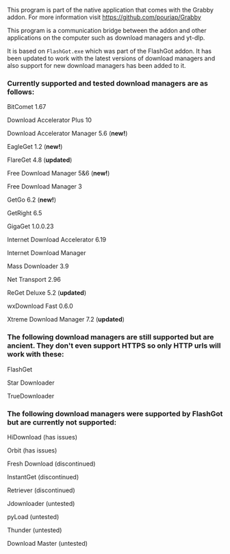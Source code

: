 This program is part of the native application that comes with the Grabby addon. For more information visit https://github.com/pouriap/Grabby

This program is a communication bridge between the addon and other applications on the computer such as download managers and yt-dlp.

It is based on `FlashGot.exe` which was part of the FlashGot addon. It has been updated to work with the latest versions of download managers and also support for new download managers has been added to it.

### Currently supported and tested download managers are as follows:

BitComet 1.67

Download Accelerator Plus 10

Download Accelerator Manager 5.6 (**new!**)

EagleGet 1.2 (**new!**)

FlareGet 4.8 (**updated**)

Free Download Manager 5&6 (**new!**)

Free Download Manager 3

GetGo 6.2 (**new!**)

GetRight 6.5

GigaGet 1.0.0.23

Internet Download Accelerator 6.19 

Internet Download Manager

Mass Downloader 3.9

Net Transport 2.96

ReGet Deluxe 5.2 (**updated**)

wxDownload Fast 0.6.0

Xtreme Download Manager 7.2 (**updated**)

### The following download managers are still supported but are ancient. They don't even support HTTPS so only HTTP urls will work with these:

FlashGet

Star Downloader

TrueDownloader

### The following download managers were supported by FlashGot but are currently not supported:

HiDownload (has issues)

Orbit (has issues)

Fresh Download (discontinued) 

InstantGet (discontinued) 

Retriever (discontinued) 

Jdownloader (untested)

pyLoad (untested)

Thunder (untested)

Download Master (untested)
